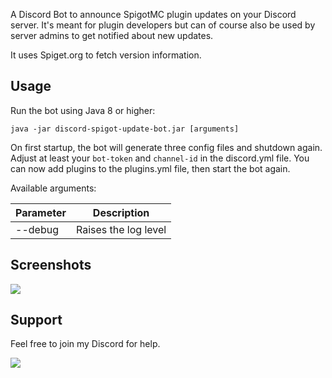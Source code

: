 A Discord Bot to announce SpigotMC plugin updates on your Discord server. It's meant for plugin developers but can of course also be used by server admins to get notified about new updates.

It uses Spiget.org to fetch version information.

## Usage

Run the bot using Java 8 or higher: 

```shell
java -jar discord-spigot-update-bot.jar [arguments]
```

On first startup, the bot will generate three config files and shutdown again.
Adjust at least your `bot-token` and `channel-id` in the discord.yml file.
You can now add plugins to the plugins.yml file, then start the bot again.

Available arguments:

| Parameter | Description          |
|-----------|----------------------|
| --debug   | Raises the log level |

## Screenshots
![](https://static.jeff-media.com/img/discord-spigot-update-bot/discord-spigot-update-bot-screenshot1.png)

## Support

Feel free to join my Discord for help.

<a href="https://discord.jeff-media.com"><img src="https://api.jeff-media.com/img/discord1.png"></a>